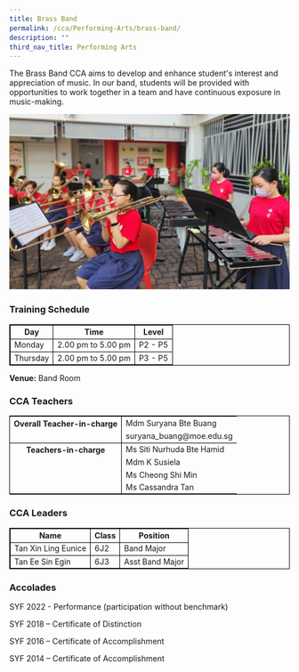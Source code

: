```yaml
---
title: Brass Band
permalink: /cca/Performing-Arts/brass-band/
description: ""
third_nav_title: Performing Arts
---
```

The Brass Band CCA aims to develop and enhance student's interest and appreciation of music. In our band, students will be provided with opportunities to work together in a team and have continuous exposure in music-making.

![](/images/bandcover2.jpg)


### Training Schedule

<table style="border-collapse: collapse; border: 1px solid black;">
  <thead>
    <tr>
      <th style="border: 1px solid black;">Day</th>
      <th style="border: 1px solid black;">Time</th>
      <th style="border: 1px solid black;">Level</th>
    </tr>
  </thead>
  <tbody>
    <tr>
      <td style="border: 1px solid black;">Monday</td>
      <td style="border: 1px solid black;">2.00 pm to 5.00 pm</td>
      <td style="border: 1px solid black;">P2 - P5</td>
    </tr>
    <tr>
      <td style="border: 1px solid black;">Thursday</td>
      <td style="border: 1px solid black;">2.00 pm to 5.00 pm</td>
      <td style="border: 1px solid black;">P3 - P5</td>
    </tr>
  </tbody>
</table>


**Venue:**
Band Room 

### CCA Teachers

<table style="border-collapse: collapse; border: 1px solid black;">
  <tbody>
    <tr>
      <th style="border: none; border-right: 1px solid black">Overall Teacher-in-charge
      </th><td style="border: none;">Mdm Suryana Bte Buang</td>
		 </tr>
    <tr>
      <td style="border-bottom: 1px solid black; border-right: 1px solid black"></td>
      <td style="border-bottom: 1px solid black;">suryana_buang@moe.edu.sg</td>
    </tr>
    <tr>
      <th style="border: none; border-right: 1px solid black">Teachers-in-charge
      </th><td style="border: none;">Ms Siti Nurhuda Bte Hamid</td>
    </tr>
    <tr>
      <td style="border: none;border-right: 1px solid black"></td>
      <td style="border: none;">Mdm K Susiela</td>
    </tr>
    <tr>
      <td style="border: none;border-right: 1px solid black"></td>
      <td style="border: none;">Ms Cheong Shi Min</td>
    </tr>
    <tr>
      <td style="border: none;border-right: 1px solid black"></td>
      <td style="border: none;">Ms Cassandra Tan</td>
    </tr>
  </tbody>
</table>



	
### CCA Leaders

<table style="border-collapse: collapse; border: 1px solid black;">
  <thead>
    <tr>
      <th style="border: 1px solid black;">Name</th>
      <th style="border: 1px solid black;">Class</th>
      <th style="border: 1px solid black;">Position</th>
    </tr>
  </thead>
  <tbody>
    <tr>
      <td style="border: 1px solid black;">Tan Xin Ling Eunice</td>
      <td style="border: 1px solid black;">6J2</td>
      <td style="border: 1px solid black;">Band Major</td>
    </tr>
    <tr>
      <td style="border: 1px solid black;">Tan Ee Sin Egin</td>
      <td style="border: 1px solid black;">6J3</td>
      <td style="border: 1px solid black;">Asst Band Major</td>
    </tr>
  </tbody>
</table>


### Accolades

SYF 2022 - Performance (participation without benchmark)

SYF 2018 – Certificate of Distinction

SYF 2016 – Certificate of Accomplishment

SYF 2014 – Certificate of Accomplishment